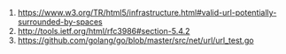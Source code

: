 1. https://www.w3.org/TR/html5/infrastructure.html#valid-url-potentially-surrounded-by-spaces
2. http://tools.ietf.org/html/rfc3986#section-5.4.2
3. https://github.com/golang/go/blob/master/src/net/url/url_test.go